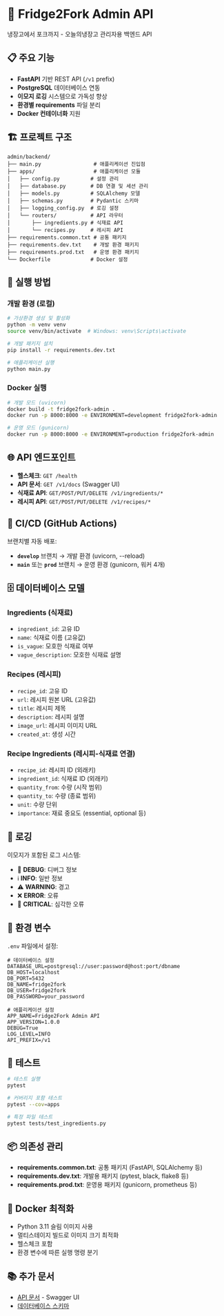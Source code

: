 # 🚀 Fridge2Fork Admin API

냉장고에서 포크까지 - 오늘의냉장고 관리자용 백엔드 API

## 📋 주요 기능

- **FastAPI** 기반 REST API (`/v1` prefix)
- **PostgreSQL** 데이터베이스 연동
- **이모지 로깅** 시스템으로 가독성 향상
- **환경별 requirements** 파일 분리
- **Docker 컨테이너화** 지원

## 🏗️ 프로젝트 구조

```
admin/backend/
├── main.py                 # 애플리케이션 진입점
├── apps/                   # 애플리케이션 모듈
│   ├── config.py          # 설정 관리
│   ├── database.py        # DB 연결 및 세션 관리
│   ├── models.py          # SQLAlchemy 모델
│   ├── schemas.py         # Pydantic 스키마
│   ├── logging_config.py  # 로깅 설정
│   └── routers/           # API 라우터
│       ├── ingredients.py # 식재료 API
│       └── recipes.py     # 레시피 API
├── requirements.common.txt # 공통 패키지
├── requirements.dev.txt    # 개발 환경 패키지
├── requirements.prod.txt   # 운영 환경 패키지
└── Dockerfile             # Docker 설정
```

## 🚀 실행 방법

### 개발 환경 (로컬)

```bash
# 가상환경 생성 및 활성화
python -m venv venv
source venv/bin/activate  # Windows: venv\Scripts\activate

# 개발 패키지 설치
pip install -r requirements.dev.txt

# 애플리케이션 실행
python main.py
```

### Docker 실행

```bash
# 개발 모드 (uvicorn)
docker build -t fridge2fork-admin .
docker run -p 8000:8000 -e ENVIRONMENT=development fridge2fork-admin

# 운영 모드 (gunicorn)
docker run -p 8000:8000 -e ENVIRONMENT=production fridge2fork-admin
```

## 🌐 API 엔드포인트

- **헬스체크**: `GET /health`
- **API 문서**: `GET /v1/docs` (Swagger UI)
- **식재료 API**: `GET/POST/PUT/DELETE /v1/ingredients/*`
- **레시피 API**: `GET/POST/PUT/DELETE /v1/recipes/*`

## 🔄 CI/CD (GitHub Actions)

브랜치별 자동 배포:

- **`develop`** 브랜치 → 개발 환경 (uvicorn, --reload)
- **`main`** 또는 **`prod`** 브랜치 → 운영 환경 (gunicorn, 워커 4개)

## 🗄️ 데이터베이스 모델

### Ingredients (식재료)
- `ingredient_id`: 고유 ID
- `name`: 식재료 이름 (고유값)
- `is_vague`: 모호한 식재료 여부
- `vague_description`: 모호한 식재료 설명

### Recipes (레시피)
- `recipe_id`: 고유 ID
- `url`: 레시피 원본 URL (고유값)
- `title`: 레시피 제목
- `description`: 레시피 설명
- `image_url`: 레시피 이미지 URL
- `created_at`: 생성 시간

### Recipe Ingredients (레시피-식재료 연결)
- `recipe_id`: 레시피 ID (외래키)
- `ingredient_id`: 식재료 ID (외래키)
- `quantity_from`: 수량 (시작 범위)
- `quantity_to`: 수량 (종료 범위)
- `unit`: 수량 단위
- `importance`: 재료 중요도 (essential, optional 등)

## 📝 로깅

이모지가 포함된 로그 시스템:

- 🐛 **DEBUG**: 디버그 정보
- ℹ️ **INFO**: 일반 정보
- ⚠️ **WARNING**: 경고
- ❌ **ERROR**: 오류
- 🚨 **CRITICAL**: 심각한 오류

## 🔧 환경 변수

`.env` 파일에서 설정:

```env
# 데이터베이스 설정
DATABASE_URL=postgresql://user:password@host:port/dbname
DB_HOST=localhost
DB_PORT=5432
DB_NAME=fridge2fork
DB_USER=fridge2fork
DB_PASSWORD=your_password

# 애플리케이션 설정
APP_NAME=Fridge2Fork Admin API
APP_VERSION=1.0.0
DEBUG=True
LOG_LEVEL=INFO
API_PREFIX=/v1
```

## 🧪 테스트

```bash
# 테스트 실행
pytest

# 커버리지 포함 테스트
pytest --cov=apps

# 특정 파일 테스트
pytest tests/test_ingredients.py
```

## 📦 의존성 관리

- **requirements.common.txt**: 공통 패키지 (FastAPI, SQLAlchemy 등)
- **requirements.dev.txt**: 개발용 패키지 (pytest, black, flake8 등)
- **requirements.prod.txt**: 운영용 패키지 (gunicorn, prometheus 등)

## 🐳 Docker 최적화

- Python 3.11 슬림 이미지 사용
- 멀티스테이지 빌드로 이미지 크기 최적화
- 헬스체크 포함
- 환경 변수에 따른 실행 명령 분기

## 📚 추가 문서

- [API 문서](http://localhost:8000/v1/docs) - Swagger UI
- [데이터베이스 스키마](docs/database_schema_row.md)

